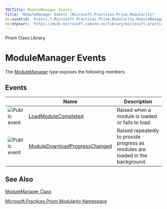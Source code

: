 ```yaml
---
TOCTitle: ModuleManager Events
Title: 'ModuleManager Events (Microsoft.Practices.Prism.Modularity)'
ms:assetid: 'Events.T:Microsoft.Practices.Prism.Modularity.ModuleManager'
ms:mtpsurl: 'https://msdn.microsoft.com/en-us/library/microsoft.practices.prism.modularity.modulemanager_events(v=pandp.50)'
---
```


Prism Class Library

ModuleManager Events
====================

The [ModuleManager](https://msdn.microsoft.com/en-us/library/microsoft.practices.prism.modularity.modulemanager(v=pandp.50)) type exposes the following members.

Events
------

<table>

<thead>
<tr class="header">
<th> </th>
<th>Name</th>
<th>Description</th>
</tr>
</thead>
<tbody>
<tr class="odd">
<td><img src="https://msdn.microsoft.com/en-us/Gg430896.pubevent(en-us,PandP.50).gif" title="Public event" /></td>
<td><a href="https://msdn.microsoft.com/library/microsoft.practices.prism.modularity.modulemanager.loadmodulecompleted">LoadModuleCompleted</a></td>
<td><div class="summary">
Raised when a module is loaded or fails to load.
</div></td>
</tr>
<tr class="even">
<td><img src="https://msdn.microsoft.com/en-us/Gg430896.pubevent(en-us,PandP.50).gif" title="Public event" /></td>
<td><a href="https://msdn.microsoft.com/library/microsoft.practices.prism.modularity.modulemanager.moduledownloadprogresschanged">ModuleDownloadProgressChanged</a></td>
<td><div class="summary">
Raised repeatedly to provide progress as modules are loaded in the background.
</div></td>
</tr>
</tbody>
</table>

See Also
--------


[ModuleManager Class](https://msdn.microsoft.com/en-us/library/microsoft.practices.prism.modularity.modulemanager(v=pandp.50))

[Microsoft.Practices.Prism.Modularity Namespace](https://msdn.microsoft.com/en-us/library/microsoft.practices.prism.modularity(v=pandp.50))
